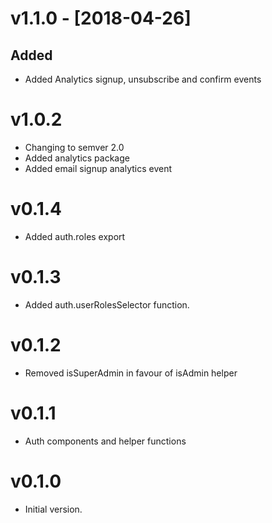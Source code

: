 # v1.1.0 - [2018-04-26]

## Added 

- Added Analytics signup, unsubscribe and confirm events

# v1.0.2

- Changing to semver 2.0
- Added analytics package
- Added email signup analytics event

# v0.1.4

- Added auth.roles export

# v0.1.3

- Added auth.userRolesSelector function.

# v0.1.2

- Removed isSuperAdmin in favour of isAdmin helper

# v0.1.1

- Auth components and helper functions

# v0.1.0

- Initial version.